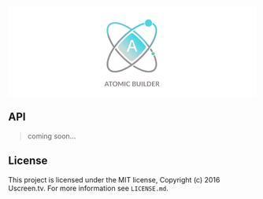 <img src="https://raw.githubusercontent.com/Bitaru/atomic-builder/master/docs/Atomic.png" alt="react atomic builder" align="center" />

## API
> coming soon...

## License

This project is licensed under the MIT license, Copyright (c) 2016 Uscreen.tv. For more information see `LICENSE.md`.
